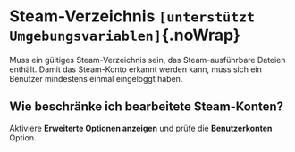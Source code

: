 # Steam-Verzeichnis `[unterstützt Umgebungsvariablen]`{.noWrap}

Muss ein gültiges Steam-Verzeichnis sein, das Steam-ausführbare Dateien enthält. Damit das Steam-Konto erkannt werden kann, muss sich ein Benutzer mindestens einmal eingeloggt haben.

## Wie beschränke ich bearbeitete Steam-Konten?

Aktiviere **Erweiterte Optionen anzeigen** und prüfe die **Benutzerkonten** Option.
